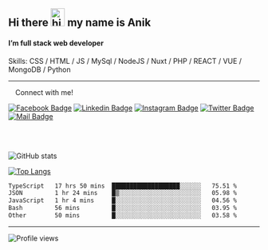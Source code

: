 ## Hi there <img src="https://user-images.githubusercontent.com/1303154/88677602-1635ba80-d120-11ea-84d8-d263ba5fc3c0.gif" width="28px" height="36" alt="hi"> my name is Anik

#### I’m full stack web developer

Skills:  CSS / HTML / JS / MySql / NodeJS / Nuxt / PHP / REACT / VUE / MongoDB / Python


---

&emsp;Connect with me!

<a href="https://www.facebook.com/anik.aritro" target="_blank">![Facebook Badge](https://img.shields.io/badge/Facebook-1877F2?style=for-the-badge&logo=facebook&logoColor=white)</a> [![Linkedin Badge](https://img.shields.io/badge/LinkedIn-0077B5?style=for-the-badge&logo=linkedin&logoColor=white)](https://www.linkedin.com/in/anik-hossain-dev) [![Instagram Badge](https://img.shields.io/badge/Instagram-E4405F?style=for-the-badge&logo=instagram&logoColor=white)](https://www.instagram.com/aritro.anik) [![Twitter Badge](https://img.shields.io/badge/Twitter-1DA1F2?style=for-the-badge&logo=twitter&logoColor=white)](https://twitter.com/AritroAnik) [![Mail Badge](https://img.shields.io/badge/Gmail-D14836?style=for-the-badge&logo=gmail&logoColor=white)](mailto:anik.wdev@gmail.com)

</br>
</br>


![GitHub stats](https://github-readme-stats.vercel.app/api?username=anik-hossain&show_icons=true&theme=monokai)

[![Top Langs](https://github-readme-stats.vercel.app/api/top-langs/?username=anik-hossain&layout=compact&theme=monokai)](https://github.com/anik-hossain)

<!--START_SECTION:waka-->

```txt
TypeScript   17 hrs 50 mins  ███████████████████░░░░░░   75.51 %
JSON         1 hr 24 mins    █▒░░░░░░░░░░░░░░░░░░░░░░░   05.98 %
JavaScript   1 hr 4 mins     █░░░░░░░░░░░░░░░░░░░░░░░░   04.56 %
Bash         56 mins         █░░░░░░░░░░░░░░░░░░░░░░░░   03.95 %
Other        50 mins         █░░░░░░░░░░░░░░░░░░░░░░░░   03.58 %
```

<!--END_SECTION:waka-->
---

![Profile views](https://gpvc.arturio.dev/anik-hossain)  
